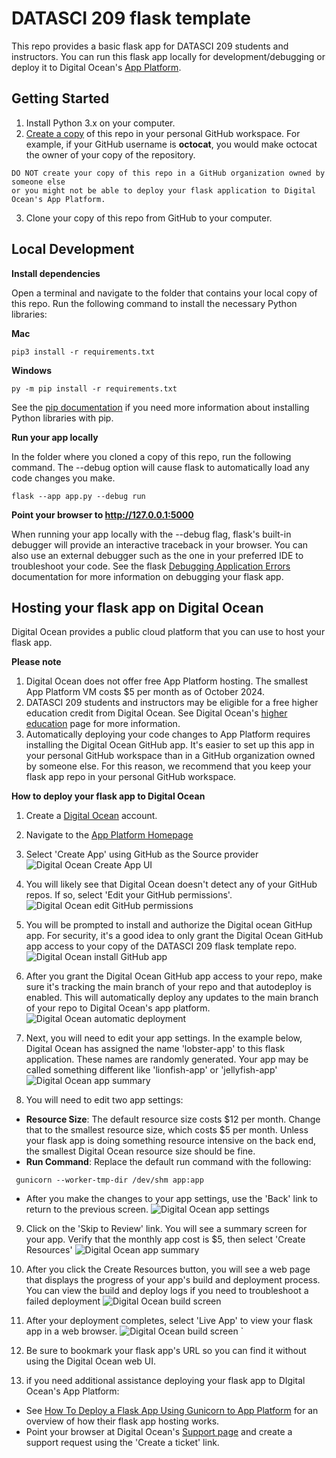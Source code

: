 # DATASCI 209 flask template

This repo provides a basic flask app for DATASCI 209 students and instructors. You can run this flask app locally for development/debugging or deploy it to Digital Ocean's [App Platform](https://www.digitalocean.com/products/app-platform).

## Getting Started

1. Install Python 3.x on your computer.
2. [Create a copy](https://docs.github.com/en/repositories/creating-and-managing-repositories/creating-a-repository-from-a-template#creating-a-repository-from-a-template) of this repo in your personal GitHub workspace. For example, if your GitHub username is **octocat**, you would make octocat the owner of your copy of the repository.
```
DO NOT create your copy of this repo in a GitHub organization owned by someone else
or you might not be able to deploy your flask application to Digital Ocean's App Platform.
```
3. Clone your copy of this repo from GitHub to your computer.

## Local Development

**Install dependencies**

Open a terminal and navigate to the folder that contains your local copy of this repo.  Run the following command to install the necessary Python libraries:

**Mac**
```
pip3 install -r requirements.txt
```

**Windows**
```
py -m pip install -r requirements.txt
```

See the [pip documentation](https://pip.pypa.io/en/stable/cli/pip_install/) if you need more information about installing Python libraries with pip.

**Run your app locally**

In the folder where you cloned a copy of this repo, run the following command.  The --debug option will cause flask to automatically load any code changes you make.

```
flask --app app.py --debug run
```

**Point your browser to http://127.0.0.1:5000**

When running your app locally with the --debug flag, flask's built-in debugger will provide an interactive traceback in your browser.  You can also use an external debugger such as the one in your preferred IDE to troubleshoot your code.  See the flask [Debugging Application Errors](https://flask.palletsprojects.com/en/stable/debugging/) documentation for more information on debugging your flask app.

## Hosting your flask app on Digital Ocean

Digital Ocean provides a public cloud platform that you can use to host your flask app.

**Please note**

1. Digital Ocean does not offer free App Platform hosting.  The smallest App Platform VM costs $5 per month as of October 2024.
2. DATASCI 209 students and instructors may be eligible for a free higher education credit from Digital Ocean.  See Digital Ocean's [higher education](https://www.digitalocean.com/landing/do-for-higher-education) page for more information.
3. Automatically deploying your code changes to App Platform requires installing the Digital Ocean GitHub app.  It's easier to set up this app in your personal GitHub workspace than in a GitHub organization owned by someone else.  For this reason, we recommend that you keep your flask app repo in your personal GitHub workspace.

**How to deploy your flask app to Digital Ocean**

1. Create a [Digital Ocean](https://www.digitalocean.com) account.

2. Navigate to the [App Platform Homepage](https://cloud.digitalocean.com/apps)

3. Select 'Create App' using GitHub as the Source provider
  ![Digital Ocean Create App UI](images/01_create_app_ui.png)

4. You will likely see that Digital Ocean doesn't detect any of your GitHub repos.  If so, select 'Edit your GitHub permissions'.
  ![Digital Ocean edit GitHub permissions](images/02_grant_github_access.png)

5. You will be prompted to install and authorize the Digital ocean GitHup app.  For security, it's a good idea to only grant the Digital Ocean GitHub app access to your copy of the DATASCI 209 flask template repo.
  ![Digital Ocean install GitHub app](images/03_install_github_app.png)

6. After you grant the Digital Ocean GitHub app access to your repo, make sure it's tracking the main branch of your repo and that autodeploy is enabled.  This will automatically deploy any updates to the main branch of your repo to Digital Ocean's app platform.
  ![Digital Ocean automatic deployment](images/04_auto_deploy.png)

7. Next, you will need to edit your app settings.  In the example below, Digital Ocean has assigned the name 'lobster-app' to this flask application.  These names are randomly generated.  Your app may be called something different like 'lionfish-app' or 'jellyfish-app'
  ![Digital Ocean app summary](images/05_edit_app.png)

8. You will need to edit two app settings:
  * **Resource Size**: The default resource size costs $12 per month. Change that to the smallest resource size, which costs $5 per month.  Unless your flask app is doing something resource intensive on the back end, the smallest Digital Ocean resource size should be fine.
  * **Run Command**: Replace the default run command with the following:
  ```
   gunicorn --worker-tmp-dir /dev/shm app:app
   ```

  * After you make the changes to your app settings, use the 'Back' link to return  to the previous screen.
  ![Digital Ocean app settings](images/06_app_settings.png)

9. Click on the 'Skip to Review' link.  You will see a summary screen for your app.  Verify that the monthly app cost is $5, then select 'Create Resources'
  ![Digital Ocean app summary](images/07_app_summary.png)

10. After you click the Create Resources button, you will see a web page that displays the progress of your app's build and deployment process.  You can view the build and deploy logs if you need to troubleshoot a failed deployment
  ![Digital Ocean build screen ](images/08_build_and_deploy.png)

11. After your deployment completes, select 'Live App' to view your flask app in a web browser.
  ![Digital Ocean build screen ](images/09_deployed.png)
`
12. Be sure to bookmark your flask app's URL so you can find it without using the Digital Ocean web UI.

13. if you need additional assistance deploying your flask app to DIgital Ocean's App Platform:

  * See [How To Deploy a Flask App Using Gunicorn to App Platform](https://www.digitalocean.com/community/tutorials/how-to-deploy-a-flask-app-using-gunicorn-to-app-platform) for an overview of how their flask app hosting works.
  * Point your browser at Digital Ocean's [Support page](https://cloud.digitalocean.com/account/support) and create a support request using the 'Create a ticket' link.
